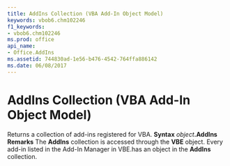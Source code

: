```yaml
---
title: AddIns Collection (VBA Add-In Object Model)
keywords: vbob6.chm102246
f1_keywords:
- vbob6.chm102246
ms.prod: office
api_name:
- Office.AddIns
ms.assetid: 744830ad-1e56-b476-4542-764ffa886142
ms.date: 06/08/2017
---
```



# AddIns Collection (VBA Add-In Object Model)



Returns a collection of add-ins registered for VBA.
 **Syntax**
 _object_**.AddIns**
 **Remarks**
The **AddIns** collection is accessed through the **VBE** object. Every add-in listed in the Add-In Manager in VBE.has an object in the **AddIns** collection.

